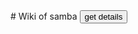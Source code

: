 <title>ssr</title>
# Wiki of samba 
<a href="https://github.com/achiver527/Samba/blob/master/READMeE.md" ><button>get details</button></a>
